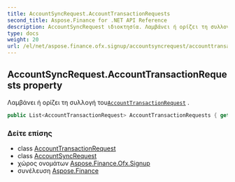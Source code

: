 ```yaml
---
title: AccountSyncRequest.AccountTransactionRequests
second_title: Aspose.Finance for .NET API Reference
description: AccountSyncRequest ιδιοκτησία. Λαμβάνει ή ορίζει τη συλλογή τουAccountTransactionRequest .
type: docs
weight: 20
url: /el/net/aspose.finance.ofx.signup/accountsyncrequest/accounttransactionrequests/
---
```

## AccountSyncRequest.AccountTransactionRequests property

Λαμβάνει ή ορίζει τη συλλογή του[`AccountTransactionRequest`](../../accounttransactionrequest/) .

```csharp
public List<AccountTransactionRequest> AccountTransactionRequests { get; set; }
```

### Δείτε επίσης

* class [AccountTransactionRequest](../../accounttransactionrequest/)
* class [AccountSyncRequest](../)
* χώρος ονομάτων [Aspose.Finance.Ofx.Signup](../../accountsyncrequest/)
* συνέλευση [Aspose.Finance](../../../)


